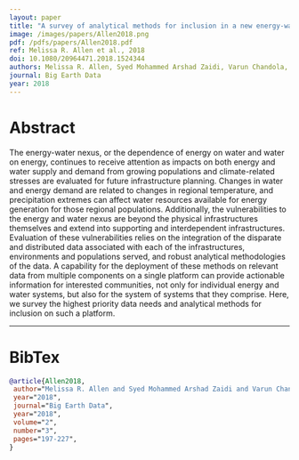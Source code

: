 ```yaml
---
layout: paper
title: "A survey of analytical methods for inclusion in a new energy-water nexus knowledge discovery framework"
image: /images/papers/Allen2018.png
pdf: /pdfs/papers/Allen2018.pdf
ref: Melissa R. Allen et al., 2018
doi: 10.1080/20964471.2018.1524344
authors: Melissa R. Allen, Syed Mohammed Arshad Zaidi, Varun Chandola, April M. Morton, Christa M. Brelsford, Ryan A. McManamay, Binita KC, Jibonananda Sanyal, Robert N. Stewart and Budhendra L. Bhaduri
journal: Big Earth Data
year: 2018
---
```


# Abstract

The energy-water nexus, or the dependence of energy on water and water on energy, continues to receive attention as impacts on both energy and water supply and demand from growing populations and climate-related stresses are evaluated for future infrastructure planning. Changes in water and energy demand are related to changes in regional temperature, and precipitation extremes can affect water resources available for energy generation for those regional populations. Additionally, the vulnerabilities to the energy and water nexus are beyond the physical infrastructures themselves and extend into supporting and interdependent infrastructures. Evaluation of these vulnerabilities relies on the integration of the disparate and distributed data associated with each of the infrastructures, environments and populations served, and robust analytical methodologies of the data. A capability for the deployment of these methods on relevant data from multiple components on a single platform can provide actionable information for interested communities, not only for individual energy and water systems, but also for the system of systems that they comprise. Here, we survey the highest priority data needs and analytical methods for inclusion on such a platform. 

---

# BibTex

```bibtex
@article{Allen2018,
 author="Melissa R. Allen and Syed Mohammed Arshad Zaidi and Varun Chandola and April M. Morton and Christa M. Brelsford and Ryan A. McManamay and Binita KC and Jibonananda Sanyal and Robert N. Stewart and Budhendra L. Bhaduri",
 year="2018",
 journal="Big Earth Data",
 year="2018",
 volume="2",
 number="3",
 pages="197-227",
}
```
